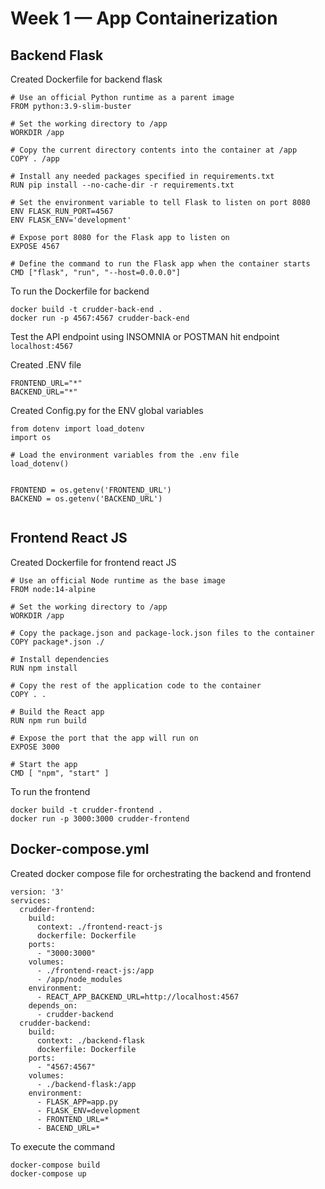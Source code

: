 # Week 1 — App Containerization

## Backend Flask
Created Dockerfile for backend flask
```
# Use an official Python runtime as a parent image
FROM python:3.9-slim-buster

# Set the working directory to /app
WORKDIR /app

# Copy the current directory contents into the container at /app
COPY . /app

# Install any needed packages specified in requirements.txt
RUN pip install --no-cache-dir -r requirements.txt

# Set the environment variable to tell Flask to listen on port 8080
ENV FLASK_RUN_PORT=4567
ENV FLASK_ENV='development'

# Expose port 8080 for the Flask app to listen on
EXPOSE 4567

# Define the command to run the Flask app when the container starts
CMD ["flask", "run", "--host=0.0.0.0"]

```
To run the Dockerfile for backend

```
docker build -t crudder-back-end .
docker run -p 4567:4567 crudder-back-end
```

Test the API endpoint using INSOMNIA or POSTMAN
hit endpoint `localhost:4567`


Created .ENV file
```
FRONTEND_URL="*"
BACKEND_URL="*"
``` 

Created Config.py for the ENV global variables
```
from dotenv import load_dotenv
import os

# Load the environment variables from the .env file
load_dotenv()


FRONTEND = os.getenv('FRONTEND_URL')
BACKEND = os.getenv('BACKEND_URL')


```


## Frontend React JS
Created Dockerfile for frontend react JS

```
# Use an official Node runtime as the base image
FROM node:14-alpine

# Set the working directory to /app
WORKDIR /app

# Copy the package.json and package-lock.json files to the container
COPY package*.json ./

# Install dependencies
RUN npm install

# Copy the rest of the application code to the container
COPY . .

# Build the React app
RUN npm run build

# Expose the port that the app will run on
EXPOSE 3000

# Start the app
CMD [ "npm", "start" ]

```

To run the frontend
```
docker build -t crudder-frontend .
docker run -p 3000:3000 crudder-frontend
```



## Docker-compose.yml
Created docker compose file for orchestrating the backend and frontend

```
version: '3'
services:
  crudder-frontend:
    build:
      context: ./frontend-react-js
      dockerfile: Dockerfile
    ports:
      - "3000:3000"
    volumes:
      - ./frontend-react-js:/app
      - /app/node_modules
    environment:
      - REACT_APP_BACKEND_URL=http://localhost:4567
    depends_on:
      - crudder-backend
  crudder-backend:
    build:
      context: ./backend-flask
      dockerfile: Dockerfile
    ports:
      - "4567:4567"
    volumes:
      - ./backend-flask:/app
    environment:
      - FLASK_APP=app.py
      - FLASK_ENV=development
      - FRONTEND_URL=*
      - BACEND_URL=*
```

To execute the command
```
docker-compose build
docker-compose up

```